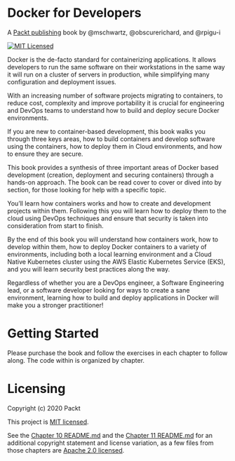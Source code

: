 # Docker for Developers

A [Packt publishing](https://www.packtpub.com/) book by @mschwartz, @obscurerichard, and @rpigu-i

[![MIT Licensed](https://img.shields.io/badge/license-MIT-blue.svg?style=flat-square)](./LICENSE)

Docker is the de-facto standard for containerizing applications. It allows developers to run the same software on their workstations in the same way it will run on a cluster of servers in production, while simplifying many configuration and deployment issues. 

With an increasing number of software projects migrating to containers, to reduce cost, complexity and improve portability it is crucial for engineering and DevOps teams to understand how to build and deploy secure Docker environments.

If you are new to container-based development, this book walks you through three keys areas, how to build containers and develop software using the containers, how to deploy them in Cloud environments, and how to ensure they are secure. 

This book provides a synthesis of three important areas of Docker based development (creation, deployment and securing containers) through a hands-on approach. The book can be read cover to cover or dived into by section, for those looking for help with a specific topic. 

You’ll learn how containers works and how to create and development projects within them. Following this you will learn how to deploy them to the cloud using DevOps techniques and ensure that security is taken into consideration from start to finish. 

By the end of this book you will understand how containers work, how to develop within them, how to deploy Docker containers to a variety of environments, including both a local learning environment and a Cloud Native Kubernetes cluster using the AWS Elastic Kubernetes Service (EKS), and you will learn security best practices along the way.

Regardless of whether you are a DevOps engineer, a Software Engineering lead, or a software developer looking for ways to create a sane environment, learning how to build and deploy applications in Docker will make you a stronger practitioner!

# Getting Started

Please purchase the book and follow the exercises in each chapter to follow along. The code within is organized by chapter.

# Licensing

Copyright (c) 2020 Packt

This project is [MIT licensed](./LICENSE).

See the [Chapter 10 README.md](chapter10/README.md) and the [Chapter 11 README.md](chapter11/README.md) for an additional copyright statement and license variation, as a few files from those chapters are [Apache 2.0 licensed](https://www.apache.org/licenses/LICENSE-2.0).

